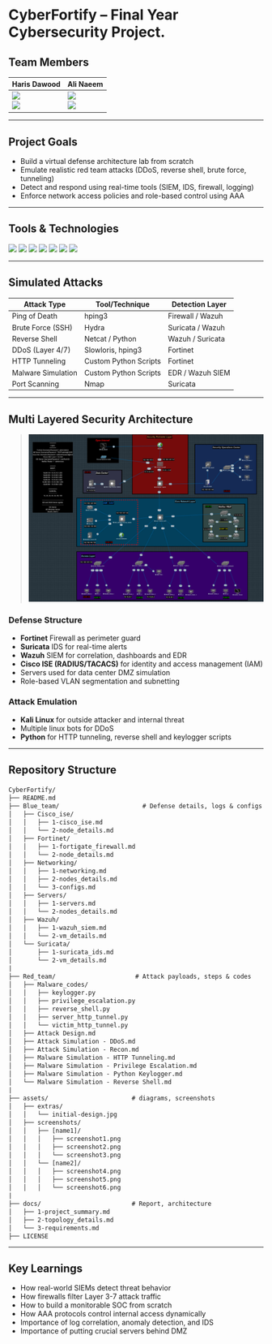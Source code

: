 # CyberFortify – Final Year Cybersecurity Project.       

## Team Members

| Haris Dawood | Ali Naeem |
|--------------|-----------|
| <a href="mailto:harisdawoodofficial@gmail.com"><img src="https://img.shields.io/badge/Gmail-D14836?style=for-the-badge&logo=gmail&logoColor=white"/></a> <br> <a href="https://www.linkedin.com/in/haris-dawood-b69195282"><img src="https://img.shields.io/badge/LinkedIn-0077B5?style=for-the-badge&logo=linkedin&logoColor=white"/></a> | <a href="mailto:ali00xac@gmail.com"><img src="https://img.shields.io/badge/Gmail-D14836?style=for-the-badge&logo=gmail&logoColor=white"/></a> <br> <a href="https://www.linkedin.com/in/ali-naeem-908545372/"><img src="https://img.shields.io/badge/LinkedIn-0077B5?style=for-the-badge&logo=linkedin&logoColor=white"/></a> |

---

## Project Goals
- Build a virtual defense architecture lab from scratch
- Emulate realistic red team attacks (DDoS, reverse shell, brute force, tunneling)
- Detect and respond using real-time tools (SIEM, IDS, firewall, logging)
- Enforce network access policies and role-based control using AAA

---

## Tools & Technologies

<p align="left">
  <img src="https://img.shields.io/badge/Fortinet-FC1F1F?style=for-the-badge&logo=fortinet&logoColor=white"/>
  <img src="https://img.shields.io/badge/Wazuh-0077C8?style=for-the-badge&logo=wazuh&logoColor=white"/>
  <img src="https://img.shields.io/badge/Suricata-F5821F?style=for-the-badge&logoColor=white"/>
  <img src="https://img.shields.io/badge/EVE--NG-000000?style=for-the-badge&logo=gnubash&logoColor=white"/>
  <img src="https://img.shields.io/badge/Kali_Linux-557C94?style=for-the-badge&logo=kalilinux&logoColor=white"/>
  <img src="https://img.shields.io/badge/Windows_Server-00ADEF?style=for-the-badge&logo=windows&logoColor=white"/>
  <img src="https://img.shields.io/badge/Cisco_ISE-1D9BD1?style=for-the-badge&logo=cisco&logoColor=white"/>
</p>

---

## Simulated Attacks

| Attack Type          | Tool/Technique         | Detection Layer        |
|----------------------|------------------------|------------------------|
| Ping of Death        | hping3                 | Firewall / Wazuh       |
| Brute Force (SSH)    | Hydra                  | Suricata / Wazuh       |
| Reverse Shell        | Netcat / Python        | Wazuh / Suricata       |
| DDoS (Layer 4/7)     | Slowloris, hping3      | Fortinet               |
| HTTP Tunneling       | Custom Python Scripts  | Fortinet               |
| Malware Simulation   | Custom Python Scripts  | EDR / Wazuh SIEM       |
| Port Scanning        | Nmap                   | Suricata               |

---

## Multi Layered Security Architecture

> ![Topology Preview](/assets/screenshots/designs/network_topology.jpg)

### Defense Structure
- **Fortinet** Firewall as perimeter guard
- **Suricata** IDS for real-time alerts
- **Wazuh** SIEM for correlation, dashboards and EDR
- **Cisco ISE (RADIUS/TACACS)** for identity and access management (IAM)
- Servers used for data center DMZ simulation
- Role-based VLAN segmentation and subnetting

### Attack Emulation
- **Kali Linux** for outside attacker and internal threat
- Multiple linux bots for DDoS
- **Python** for HTTP tunneling, reverse shell and keylogger scripts

---

## Repository Structure

```
CyberFortify/
├── README.md
├── Blue_team/                       # Defense details, logs & configs
│   ├── Cisco_ise/
│   │   ├── 1-cisco_ise.md
│   │   └── 2-node_details.md
│   ├── Fortinet/
│   │   ├── 1-fortigate_firewall.md
│   │   └── 2-node_details.md
│   ├── Networking/
│   │   ├── 1-networking.md
│   │   ├── 2-nodes_details.md
│   │   └── 3-configs.md
│   ├── Servers/
│   │   ├── 1-servers.md
│   │   └── 2-nodes_details.md
│   ├── Wazuh/
│   │   ├── 1-wazuh_siem.md
│   │   └── 2-vm_details.md
│   └── Suricata/
│       ├── 1-suricata_ids.md
│       └── 2-vm_details.md
|
├── Red_team/                      # Attack payloads, steps & codes
│   ├── Malware_codes/
│   │   ├── keylogger.py
│   │   ├── privilege_escalation.py
│   │   ├── reverse_shell.py
│   │   ├── server_http_tunnel.py
│   │   └── victim_http_tunnel.py
│   ├── Attack Design.md
│   ├── Attack Simulation - DDoS.md
│   ├── Attack Simulation - Recon.md
│   ├── Malware Simulation - HTTP Tunneling.md
│   ├── Malware Simulation - Privilege Escalation.md
│   ├── Malware Simulation - Python Keylogger.md
│   └── Malware Simulation - Reverse Shell.md
|
├── assets/                       # diagrams, screenshots
│   ├── extras/
│   │   └── initial-design.jpg
│   ├── screenshots/
│   │   ├── [name1]/
│   │   │   ├── screenshot1.png
│   │   │   ├── screenshot2.png
│   │   │   └── screenshot3.png
│   │   └── [name2]/
│   │   │   ├── screenshot4.png
│   │   │   ├── screenshot5.png
│   │   │   └── screenshot6.png
|
├── docs/                         # Report, architecture
│   ├── 1-project_summary.md
│   ├── 2-topology_details.md
│   └── 3-requirements.md
├── LICENSE
```

---

## Key Learnings
- How real-world SIEMs detect threat behavior
- How firewalls filter Layer 3-7 attack traffic
- How to build a monitorable SOC from scratch
- How AAA protocols control internal access dynamically
- Importance of log correlation, anomaly detection, and IDS
- Importance of putting crucial servers behind DMZ

